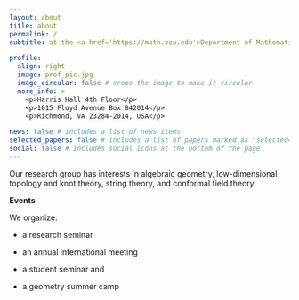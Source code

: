 ```yaml
---
layout: about
title: about
permalink: /
subtitle: at the <a href='https://math.vcu.edu'>Department of Mathematics and Applied Mathematics</a><br/> <a href='https://www.vcu.edu'>Virginia Commonwealth University</a>

profile:
  align: right
  image: prof_pic.jpg
  image_circular: false # crops the image to make it circular
  more_info: >
    <p>Harris Hall 4th Floor</p>
    <p>1015 Floyd Avenue Box 842014</p>
    <p>Richmond, VA 23284-2014, USA</p>

news: false # includes a list of news items
selected_papers: false # includes a list of papers marked as "selected={true}"
social: false # includes social icons at the bottom of the page
---
```


Our research group has interests in algebraic geometry, low-dimensional topology and knot theory, string theory, and conformal field theory.

<b>Events</b>

We organize: 

- a research seminar

- an annual international meeting

- a student seminar and

- a geometry summer camp
